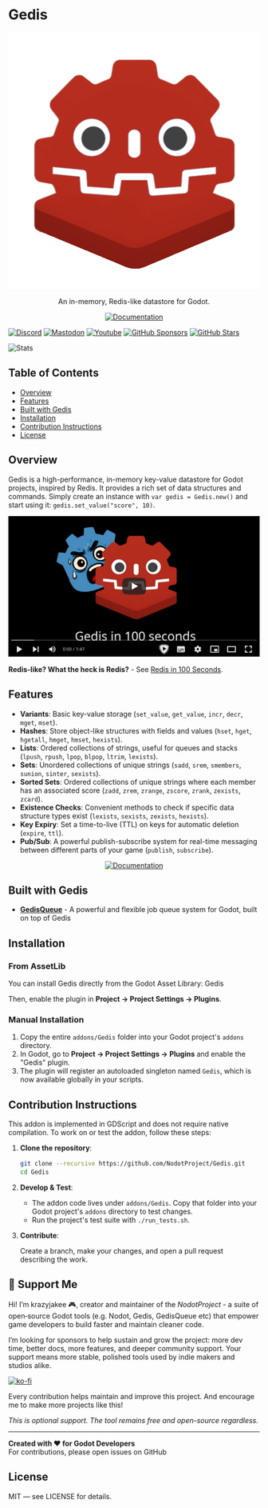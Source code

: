 # Gedis

<p align="center">
    <img width="512" height="512" alt="image" src="https://github.com/NodotProject/gedis/blob/main/addons/Gedis/icon.png?raw=true" />
</p>

<p align="center">
    An in-memory, Redis-like datastore for Godot.
</p>

<p align="center">
    <a href="https://nodotproject.github.io/Gedis/"><img src="https://img.shields.io/badge/documentation-blue?style=for-the-badge&logo=readthedocs&logoColor=white" alt="Documentation"></a>
</p>

[![Discord](https://img.shields.io/discord/1089846386566111322)](https://discord.gg/Rx9CZX4sjG) [![Mastodon](https://img.shields.io/mastodon/follow/110106863700290562?domain=mastodon.gamedev.place)](https://mastodon.gamedev.place/@krazyjakee) [![Youtube](https://img.shields.io/youtube/channel/subscribers/UColWkNMgHseKyU7D1QGeoyQ)](https://www.youtube.com/@GodotNodot) [![GitHub Sponsors](https://img.shields.io/github/sponsors/krazyjakee)](https://github.com/sponsors/krazyjakee) [![GitHub Stars](https://img.shields.io/github/stars/NodotProject/Gedis)](https://github.com/NodotProject/Gedis)

![Stats](https://repobeats.axiom.co/api/embed/2a34f9ee10e86a04db97091d90c892c07c8314d1.svg "Repobeats analytics image")

## Table of Contents

- [Overview](#overview)
- [Features](#features)
- [Built with Gedis](#built-with-gedis)
- [Installation](#installation)
- [Contribution Instructions](#contribution-instructions)
- [License](#license)

## Overview

Gedis is a high-performance, in-memory key-value datastore for Godot projects, inspired by Redis. It provides a rich set of data structures and commands. Simply create an instance with `var gedis = Gedis.new()` and start using it: `gedis.set_value("score", 10)`.

[![Video preview](video.png)](https://www.youtube.com/watch?v=tjiwAmH2-mE)

**Redis-like? What the heck is Redis?** - See [Redis in 100 Seconds](https://www.youtube.com/watch?v=G1rOthIU-uo).

## Features

- **Variants**: Basic key-value storage (`set_value`, `get_value`, `incr`, `decr`, `mget`, `mset`).
- **Hashes**: Store object-like structures with fields and values (`hset`, `hget`, `hgetall`, `hmget`, `hmset`, `hexists`).
- **Lists**: Ordered collections of strings, useful for queues and stacks (`lpush`, `rpush`, `lpop`, `blpop`, `ltrim`, `lexists`).
- **Sets**: Unordered collections of unique strings (`sadd`, `srem`, `smembers`, `sunion`, `sinter`, `sexists`).
- **Sorted Sets**: Ordered collections of unique strings where each member has an associated score (`zadd`, `zrem`, `zrange`, `zscore`, `zrank`, `zexists`, `zcard`).
- **Existence Checks**: Convenient methods to check if specific data structure types exist (`lexists`, `sexists`, `zexists`, `hexists`).
- **Key Expiry**: Set a time-to-live (TTL) on keys for automatic deletion (`expire`, `ttl`).
- **Pub/Sub**: A powerful publish-subscribe system for real-time messaging between different parts of your game (`publish`, `subscribe`).

<p align="center">
    <a href="https://nodotproject.github.io/Gedis/"><img src="https://img.shields.io/badge/documentation-blue?style=for-the-badge&logo=readthedocs&logoColor=white" alt="Documentation"></a>
</p>

## Built with Gedis

- **[GedisQueue](https://github.com/NodotProject/GedisQueue)** - A powerful and flexible job queue system for Godot, built on top of Gedis

## Installation

### From AssetLib

You can install Gedis directly from the Godot Asset Library: Gedis

Then, enable the plugin in **Project -> Project Settings -> Plugins**.

### Manual Installation

1.  Copy the entire `addons/Gedis` folder into your Godot project's `addons` directory.
2.  In Godot, go to **Project -> Project Settings -> Plugins** and enable the "Gedis" plugin.
3.  The plugin will register an autoloaded singleton named `Gedis`, which is now available globally in your scripts.

## Contribution Instructions

This addon is implemented in GDScript and does not require native compilation. To work on or test the addon, follow these steps:

1.  **Clone the repository**:

    ```sh
    git clone --recursive https://github.com/NodotProject/Gedis.git
    cd Gedis
    ```

2.  **Develop & Test**:

    - The addon code lives under `addons/Gedis`. Copy that folder into your Godot project's `addons` directory to test changes.
    - Run the project's test suite with `./run_tests.sh`.

3.  **Contribute**:

    Create a branch, make your changes, and open a pull request describing the work.

## 💖 Support Me
Hi! I’m krazyjakee 🎮, creator and maintain­er of the *NodotProject* - a suite of open‑source Godot tools (e.g. Nodot, Gedis, GedisQueue etc) that empower game developers to build faster and maintain cleaner code.

I’m looking for sponsors to help sustain and grow the project: more dev time, better docs, more features, and deeper community support. Your support means more stable, polished tools used by indie makers and studios alike.

[![ko-fi](https://ko-fi.com/img/githubbutton_sm.svg)](https://ko-fi.com/krazyjakee)

Every contribution helps maintain and improve this project. And encourage me to make more projects like this!

*This is optional support. The tool remains free and open-source regardless.*

---

**Created with ❤️ for Godot Developers**  
For contributions, please open issues on GitHub

## License

MIT — see LICENSE for details.
